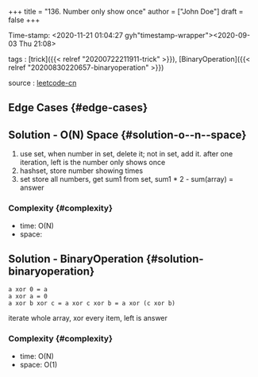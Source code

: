 +++
title = "136. Number only show once"
author = ["John Doe"]
draft = false
+++

Time-stamp: <2020-11-21 01:04:27 gyh"timestamp-wrapper"><span class="timestamp">&lt;2020-09-03 Thu 21:08&gt;</span></span>

tags
: [trick]({{< relref "20200722211911-trick" >}}), [BinaryOperation]({{< relref "20200830220657-binaryoperation" >}})

source
: [leetcode-cn](https://leetcode-cn.com/problems/single-number/)


## Edge Cases {#edge-cases}


## Solution - O(N) Space {#solution-o--n--space}

1.  use set, when number in set, delete it; not in set, add it.
    after one iteration, left is the number only shows once
2.  hashset, store number showing times
3.  set store all numbers, get sum1 from set, sum1 \* 2 - sum(array) = answer


### Complexity {#complexity}

-   time: O(N)
-   space:


## Solution - BinaryOperation {#solution-binaryoperation}

```nil
a xor 0 = a
a xor a = 0
a xor b xor c = a xor c xor b = a xor (c xor b)
```

iterate whole array, xor every item, left is answer


### Complexity {#complexity}

-   time: O(N)
-   space: O(1)
